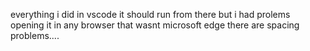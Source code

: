 everything i did in vscode it should run from there but i had prolems opening it in any browser that wasnt microsoft edge
there are spacing problems....
